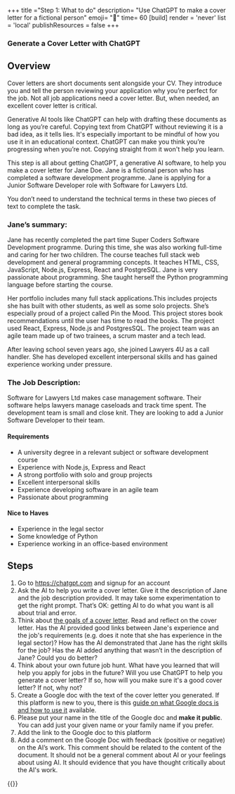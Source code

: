+++
title ="Step 1: What to do"
description= "Use ChatGPT to make a cover letter for a fictional person"
emoji= "🤖"
time= 60
[build]
  render = 'never'
  list = 'local'
  publishResources = false 
+++

### Generate a Cover Letter with ChatGPT

## Overview

Cover letters are short documents sent alongside your CV. They introduce you and tell the person reviewing your application why you’re perfect for the job. Not all job applications need a cover letter. But, when needed, an excellent cover letter is critical.

Generative AI tools like ChatGPT can help with drafting these documents as long as you’re careful. Copying text from ChatGPT without reviewing it is a bad idea, as it tells lies. It's especially important to be mindful of how you use it in an educational context. ChatGPT can make you think you’re progressing when you’re not. Copying straight from it won't help you learn.

This step is all about getting ChatGPT, a generative AI software, to help you make a cover letter for Jane Doe. Jane is a fictional person who has completed a software development programme. Jane is applying for a Junior Software Developer role with Software for Lawyers Ltd.

You don’t need to understand the technical terms in these two pieces of text to complete the task.

### Jane’s summary:

Jane has recently completed the part time Super Coders Software Development programme. During this time, she was also working full-time and caring for her two children. The course teaches full stack web development and general programming concepts. It teaches HTML, CSS, JavaScript, Node.js, Express, React and PostgreSQL. Jane is very passionate about programming. She taught herself the Python programming language before starting the course.

Her portfolio includes many full stack applications.This includes projects she has built with other students, as well as some solo projects. She’s especially proud of a project called Pin the Mood. This project stores book recommendations until the user has time to read the books. The project used React, Express, Node.js and PostgresSQL. The project team was an agile team made up of two trainees, a scrum master and a tech lead.

After leaving school seven years ago, she joined Lawyers 4U as a call handler. She has developed excellent interpersonal skills and has gained experience working under pressure.

### The Job Description:

Software for Lawyers Ltd makes case management software. Their software helps lawyers manage caseloads and track time spent. The development team is small and close knit. They are looking to add a Junior Software Developer to their team.

#### Requirements

- A university degree in a relevant subject or software development course
- Experience with Node.js, Express and React
- A strong portfolio with solo and group projects
- Excellent interpersonal skills
- Experience developing software in an agile team
- Passionate about programming

#### Nice to Haves

- Experience in the legal sector
- Some knowledge of Python
- Experience working in an office-based environment

## Steps

1. Go to https://chatgpt.com and signup for an account
2. Ask the AI to help you write a cover letter. Give it the description of Jane and the job description provided. It may take some experimentation to get the right prompt. That’s OK: getting AI to do what you want is all about trial and error.
3. Think about [the goals of a cover letter](https://hbr.org/2014/02/how-to-write-a-cover-letter). Read and reflect on the cover letter. Has the AI provided good links between Jane's experience and the job's requirements (e.g. does it note that she has experience in the legal sector)? How has the AI demonstrated that Jane has the right skills for the job? Has the AI added anything that wasn’t in the description of Jane? Could you do better?
4. Think about your own future job hunt. What have you learned that will help you apply for jobs in the future? Will you use ChatGPT to help you generate a cover letter? If so, how will you make sure it's a good cover letter? If not, why not?
5. Create a Google doc with the text of the cover letter you generated. If this platform is new to you, there is this [guide on what Google docs is and how to use it](https://support.google.com/docs/answer/7068618?hl=en-GB&co=GENIE.Platform%3DDesktop) available.
6. Please put your name in the title of the Google doc and **make it public**. You can add just your given name or your family name if you prefer.
7. Add the link to the Google doc to this platform
8. Add a comment on the Google Doc with feedback (positive or negative) on the AI’s work. This comment should be related to the content of the document. It should not be a general comment about AI or your feelings about using AI. It should evidence that you have thought critically about the AI's work.

{{<blocklink
  src="https://chatgpt.com"
  name="Sign up for a free ChatGPT account"
  caption="ChatGPT">}}
